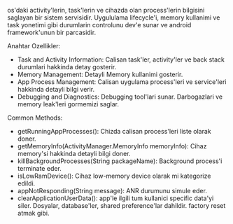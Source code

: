 os'daki activity'lerin, task'lerin ve cihazda olan process'lerin bilgisini saglayan bir sistem servisidir.
Uygululama lifecycle'i, memory kullanimi ve task yonetimi gibi durumlarin controlunu dev'e sunar ve android framework'unun bir parcasidir.

Anahtar Ozellikler: 
- Task and Activity Information: Calisan task'ler, activity'ler ve back stack durumlari hakkinda detay gosterir.
- Memory Management: Detayli Memory kullanimi gosterir.
- App Process Management: Calisan uygulama process'leri ve service'leri hakkinda detayli bilgi verir.
- Debugging and Diagnostics: Debugging tool'lari sunar. Darbogazlari ve memory leak'leri gormemizi saglar.

Common Methods: 
- getRunningAppProcesses(): Chizda calisan process'leri liste olarak doner.
- getMemoryInfo(ActivityManager.MemoryInfo memoryInfo): Cihaz memory'si hakkinda detayli bilgi doner.
- killBackgroundProcesses(String packageName): Background process'i terminate eder.
- isLowRamDevice(): Cihaz low-memory device olarak mi kategorize edildi.
- appNotResponding(String message): ANR durumunu simule eder.
- clearApplicationUserData(): app'le ilgili tum kullanici specific data'yi siler. Dosyalar, database'ler, shared preference'lar dahildir. factory reset atmak gibi.
